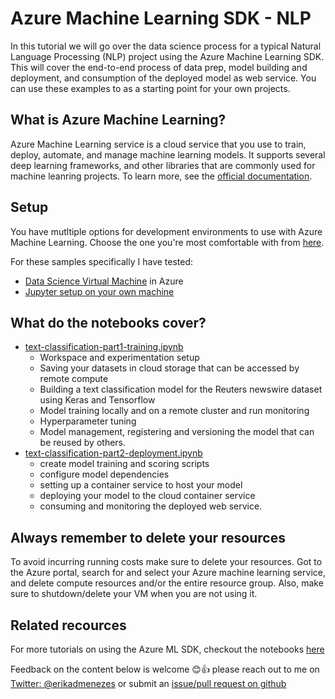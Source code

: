 # Azure Machine Learning SDK - NLP

In this tutorial we will go over the data science process for a typical Natural Language Processing (NLP) project using the Azure Machine Learning SDK. This will cover the end-to-end process of data prep, model building and deployment, and consumption of the deployed model as web service. You can use these examples to as a starting point for your own projects.

## What is Azure Machine Learning?
Azure Machine Learning service is a cloud service that you use to train, deploy, automate, and manage machine learning models. It supports several deep learning frameworks, and other  libraries that are commonly used for machine leanring projects. To learn more, see the [official documentation](https://docs.microsoft.com/en-us/azure/machine-learning/service/overview-what-is-azure-ml?WT.mc_id=aisummit-github-amynic).

## Setup
You have mutltiple options for development environments to use with Azure Machine Learning. Choose the one you're most comfortable with from [here](https://docs.microsoft.com/en-us/azure/machine-learning/service/how-to-configure-environment?WT.mc_id=aisummit-github-amynic). 

For these samples specifically I have tested:
* [Data Science Virtual Machine](https://docs.microsoft.com/en-us/azure/machine-learning/service/how-to-configure-environment#azure-notebooks-and-data-science-virtual-machine?WT.mc_id=aisummit-github-amynic) in Azure 
* [Jupyter setup on your own machine](https://docs.microsoft.com/en-us/azure/machine-learning/service/how-to-configure-environment#azure-notebooks-and-data-science-virtual-machine?WT.mc_id=aisummit-github-amynic)

## What do the notebooks cover?

* [text-classification-part1-training.ipynb](https://github.com/erikamenezes/azureml-sdk-nlp/blob/master/text-classification-part1-training.ipynb)
    - Workspace and experimentation setup
    - Saving your datasets in cloud storage that can be accessed by remote compute
    - Building a text classification model for the Reuters newswire dataset using Keras and Tensorflow
    - Model training locally and on a remote cluster and run monitoring
    - Hyperparameter tuning 
    - Model management, registering and versioning the model that can be reused by others.  
* [text-classification-part2-deployment.ipynb](https://github.com/erikamenezes/azureml-sdk-nlp/blob/master/text-classification-part2-deployment.ipynb)
    - create model training and scoring scripts 
    - configure model dependencies
    - setting up a container service to host your model
    - deploying your model to the cloud container service
    - consuming and monitoring the deployed web service.

## Always remember to delete your resources 
To avoid incurring running costs make sure to delete your resources. Got to the Azure portal, search for and select your Azure machine learning service, and delete compute resources and/or the entire resource group. Also, make sure to shutdown/delete your VM when you are not using it.  

## Related recources
For more tutorials on using the Azure ML SDK, checkout the notebooks [here](https://github.com/Azure/MachineLearningNotebooks) 

Feedback on the content below is welcome 😊👍 please reach out to me on [Twitter: @erikadmenezes](https://twitter.com/erikadmenezes) or submit an [issue/pull request on github](https://github.com/erikamenezes/azureml-sdk-nlp/)
 